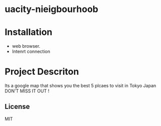 # uacity-nieigbourhoob

# Installation
- web browser.
- Intenrt connection


# Project Descriton
Its a google map that shows you the best 5 plcaes to visit in Tokyo Japan 
DON'T MISS IT OUT !

  





License
----

MIT




 